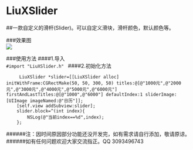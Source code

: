 # LiuXSlider
##一款自定义的滑杆(Slider)。可以自定义滑块，滑杆颜色，默认颜色等。<br>

###效果图<br>
![](http://i4.tietuku.cn/06bd67cb2b5e8c2b.gif)  

###使用方法
####1.导入<br>
```#import "LiuXSlider.h" ```
####2.初始化方法<br>
```
     LiuXSlider *slider=[[LiuXSlider alloc] initWithFrame:CGRectMake(50, 50, 300, 50) titles:@[@"1000元",@"2000元",@"3000元",@"4000元",@"5000元",@"6000元"] firstAndLastTitles:@[@"1000",@"6000"] defaultIndex:1 sliderImage:[UIImage imageNamed:@"日历"]];
    [self.view addSubview:slider];
    slider.block=^(int index){
        NSLog(@"当前index==%d",index);
    };

```

######注：因时间原因部分功能还没开发完，如有需求请自行添加，敬请原谅。
######如有任何问题欢迎大家交流指正。QQ 3093496743
